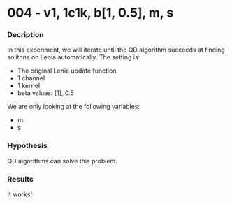 # 004 - v1, 1c1k, b[1, 0.5], m, s

### Decription
In this experiment, we will iterate until the QD algorithm succeeds at finding solitons on Lenia automatically.
The setting is:
- The original Lenia update function
- 1 channel
- 1 kernel
- beta values: [1], 0.5

We are only looking at the following variables:
- m
- s

### Hypothesis
QD algorithms can solve this problem.

### Results
It works!